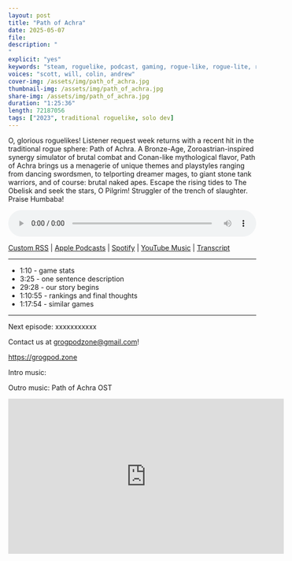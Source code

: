 ```yaml
---
layout: post
title: "Path of Achra"
date: 2025-05-07
file: 
description: "
"
explicit: "yes" 
keywords: "steam, roguelike, podcast, gaming, rogue-like, rogue-lite, roguelite"
voices: "scott, will, colin, andrew"
cover-img: /assets/img/path_of_achra.jpg
thumbnail-img: /assets/img/path_of_achra.jpg
share-img: /assets/img/path_of_achra.jpg
duration: "1:25:36"
length: 72187056  
tags: ["2023", traditional roguelike, solo dev]
---
```


O, glorious roguelikes! Listener request week returns with a recent hit in the traditional rogue sphere: Path of Achra. A Bronze-Age, Zoroastrian-inspired synergy simulator of brutal combat and Conan-like mythological flavor, Path of Achra brings us a menagerie of unique themes and playstyles ranging from dancing swordsmen, to telporting dreamer mages, to giant stone tank warriors, and of course: brutal naked apes. Escape the rising tides to The Obelisk and seek the stars, O Pilgrim! Struggler of the trench of slaughter. Praise Humbaba!

<div class="container">
  <audio controls style="width: 100%;">
    <source src="xxxxxxxxxx" type="audio/mpeg">
  </audio>
</div>

[Custom RSS](https://grogpod.zone/feed.xml) | [Apple Podcasts](https://podcasts.apple.com/us/podcast/reignbreaker/id1650474911?i=1000704554991) | [Spotify](https://open.spotify.com/episode/2Gq0YlWKzf0cF2GlQdAK0B) | [YouTube Music](https://music.youtube.com/playlist?list=PL-ShOmyMvd4jYFChE6tgj0JYG8RKK4xe0) | [Transcript](https://github.com/ScottBurger/going_rogue_podcast/blob/master/docs/transcripts/reignbreaker.txt)

---
* 1:10 - game stats
* 3:25 - one sentence description
* 29:28 - our story begins
* 1:10:55 - rankings and final thoughts
* 1:17:54 - similar games

---

Next episode: xxxxxxxxxxx

Contact us at grogpodzone@gmail.com!

https://grogpod.zone

Intro music: 

Outro music: Path of Achra OST

<div class="embed-responsive embed-responsive-16by9">
<iframe width="560" height="315" src="https://www.youtube.com/embed/xxxxxxxxxxxxxx" title="YouTube video player" frameborder="0" allow="accelerometer; autoplay; clipboard-write; encrypted-media; gyroscope; picture-in-picture" allowfullscreen></iframe>
</div>
